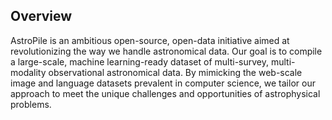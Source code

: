 ## Overview

AstroPile is an ambitious open-source, open-data initiative aimed at revolutionizing the way we handle astronomical data. Our goal is to compile a large-scale, machine learning-ready dataset of multi-survey, multi-modality observational astronomical data. By mimicking the web-scale image and language datasets prevalent in computer science, we tailor our approach to meet the unique challenges and opportunities of astrophysical problems.


